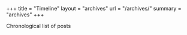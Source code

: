 +++
title = "Timeline"
layout = "archives"
url = "/archives/"
summary = "archives"
+++

Chronological list of posts